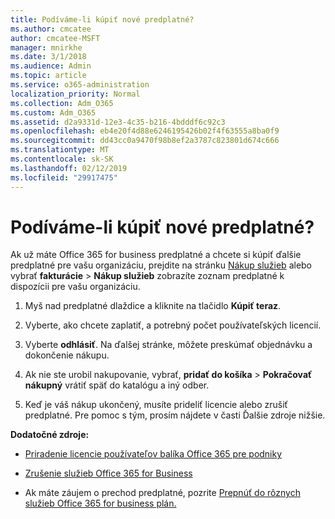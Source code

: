 ```yaml
---
title: Podíváme-li kúpiť nové predplatné?
ms.author: cmcatee
author: cmcatee-MSFT
manager: mnirkhe
ms.date: 3/1/2018
ms.audience: Admin
ms.topic: article
ms.service: o365-administration
localization_priority: Normal
ms.collection: Adm_O365
ms.custom: Adm_O365
ms.assetid: d2a9331d-12e3-4c35-b216-4bdddf6c92c3
ms.openlocfilehash: eb4e20f4d88e6246195426b02f4f63555a8ba0f9
ms.sourcegitcommit: dd43cc0a9470f98b8ef2a3787c823801d674c666
ms.translationtype: MT
ms.contentlocale: sk-SK
ms.lasthandoff: 02/12/2019
ms.locfileid: "29917475"
---
```

# <a name="looking-to-buy-a-new-subscription"></a>Podíváme-li kúpiť nové predplatné?

Ak už máte Office 365 for business predplatné a chcete si kúpiť ďalšie predplatné pre vašu organizáciu, prejdite na stránku [Nákup služieb](https://go.microsoft.com/fwlink/p/?linkid=868433) alebo vybrať **fakturácie** \> **Nákup služieb** zobrazíte zoznam predplatné k dispozícii pre vašu organizáciu. 
  
1. Myš nad predplatné dlaždice a kliknite na tlačidlo **Kúpiť teraz**.
    
2. Vyberte, ako chcete zaplatiť, a potrebný počet používateľských licencií.
    
3. Vyberte **odhlásiť**. Na ďalšej stránke, môžete preskúmať objednávku a dokončenie nákupu.
    
4. Ak nie ste urobil nakupovanie, vybrať, **pridať do košíka** \> **Pokračovať nákupný** vrátiť späť do katalógu a iný odber. 
    
5. Keď je váš nákup ukončený, musíte prideliť licencie alebo zrušiť predplatné. Pre pomoc s tým, prosím nájdete v časti Ďalšie zdroje nižšie.
    
 **Dodatočné zdroje:**
  
- [Priradenie licencie používateľov balíka Office 365 pre podniky](https://support.office.com/article/997596b5-4173-4627-b915-36abac6786dc)
    
- [Zrušenie služieb Office 365 for Business](https://support.office.com/article/b1bc0bef-4608-4601-813a-cdd9f746709a)
    
- Ak máte záujem o prechod predplatné, pozrite [Prepnúť do rôznych služieb Office 365 for business plán.](https://support.office.com/article/73318661-8f33-478b-bcc7-fb8d69dbb22a)
    

